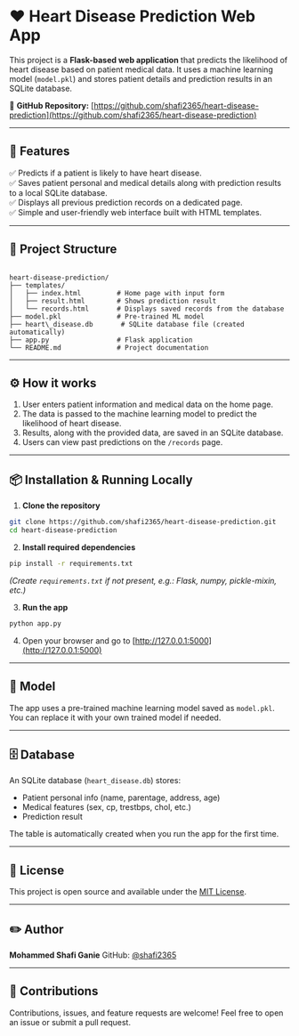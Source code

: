 # ❤️ Heart Disease Prediction Web App

This project is a **Flask-based web application** that predicts the likelihood of heart disease based on patient medical data. It uses a machine learning model (`model.pkl`) and stores patient details and prediction results in an SQLite database.

🔗 **GitHub Repository:** [https://github.com/shafi2365/heart-disease-prediction](https://github.com/shafi2365/heart-disease-prediction)

---

## 🚀 Features

✅ Predicts if a patient is likely to have heart disease.  
✅ Saves patient personal and medical details along with prediction results to a local SQLite database.  
✅ Displays all previous prediction records on a dedicated page.  
✅ Simple and user-friendly web interface built with HTML templates.

---

## 📂 Project Structure

```

heart-disease-prediction/
├── templates/
│   ├── index.html         # Home page with input form
│   ├── result.html        # Shows prediction result
│   └── records.html       # Displays saved records from the database
├── model.pkl              # Pre-trained ML model
├── heart\_disease.db       # SQLite database file (created automatically)
├── app.py                 # Flask application
└── README.md              # Project documentation

````

---

## ⚙️ How it works

1. User enters patient information and medical data on the home page.
2. The data is passed to the machine learning model to predict the likelihood of heart disease.
3. Results, along with the provided data, are saved in an SQLite database.
4. Users can view past predictions on the `/records` page.

---

## 📦 Installation & Running Locally

1. **Clone the repository**
```bash
git clone https://github.com/shafi2365/heart-disease-prediction.git
cd heart-disease-prediction
````

2. **Install required dependencies**

```bash
pip install -r requirements.txt
```

*(Create `requirements.txt` if not present, e.g.: Flask, numpy, pickle-mixin, etc.)*

3. **Run the app**

```bash
python app.py
```

4. Open your browser and go to [http://127.0.0.1:5000](http://127.0.0.1:5000)

---

## 🧠 Model

The app uses a pre-trained machine learning model saved as `model.pkl`.
You can replace it with your own trained model if needed.

---

## 🗄️ Database

An SQLite database (`heart_disease.db`) stores:

* Patient personal info (name, parentage, address, age)
* Medical features (sex, cp, trestbps, chol, etc.)
* Prediction result

The table is automatically created when you run the app for the first time.

---

## 📜 License

This project is open source and available under the [MIT License](LICENSE).

---

## ✏️ Author

**Mohammed Shafi Ganie**
GitHub: [@shafi2365](https://github.com/shafi2365)

---

## 🌟 Contributions

Contributions, issues, and feature requests are welcome!
Feel free to open an issue or submit a pull request.

